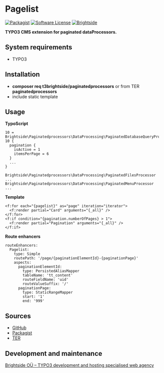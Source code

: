 # Pagelist
[![Packagist](https://img.shields.io/packagist/v/t3brightside/paginatedprocessors.svg?style=flat)](https://packagist.org/packages/t3brightside/paginatedprocessors)
[![Software License](https://img.shields.io/badge/license-GPLv3-brightgreen.svg?style=flat)](LICENSE)
[![Brightside](https://img.shields.io/badge/by-t3brightside.com-orange.svg?style=flat)](https://t3brightside.com)

**TYPO3 CMS extension for paginated dataProcessors.**

## System requirements

- TYPO3

## Installation

 - **composer req t3brightside/paginatedprocessors** or from TER **paginatedprocessors**
 - include static template

## Usage
**TypoScript**
```
10 = Brightside\Paginatedprocessors\DataProcessing\PaginatedDatabaseQueryProcessor
10 {
  pagination {
    isActive = 1
    itemsPerPage = 6
  }
  ...
}

Brightside\Paginatedprocessors\DataProcessing\PaginatedFilesProcessor
...
Brightside\Paginatedprocessors\DataProcessing\PaginatedMenuProcessor
...
```
**Template**
```
<f:for each="{pagelist}" as="page" iteration="iterator">
  <f:render partial="Card" arguments="{_all}" />
</f:for>
<f:if condition="{pagination.numberOfPages} > 1">
  <f:render partial="Pagination" arguments="{_all}" />
</f:if>
```
**Route enhancers**
```
routeEnhancers:
  Pagelist:
    type: Simple
    routePath: '/page/{paginationElementId}-{paginationPage}'
    aspects:
      paginationElementId:
        type: PersistedAliasMapper
        tableName: 'tt_content'
        routeFieldName: 'uid'
        routeValueSuffix: '/'
      paginationPage:
        type: StaticRangeMapper
        start: '1'
        end: '999'
```

## Sources

-  [GitHub](https://github.com/t3brightside/paginatedprocessors)
-  [Packagist](https://packagist.org/packages/t3brightside/paginatedprocessors)
-  [TER](https://extensions.typo3.org/extension/paginatedprocessors/)

## Development and maintenance

[Brightside OÜ – TYPO3 development and hosting specialised web agency](https://t3brightside.com/ )
